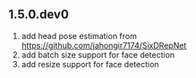 ## 1.5.0.dev0
1. add head pose estimation from https://github.com/jahongir7174/SixDRepNet
2. add batch size support for face detection
3. add resize support for face detection
